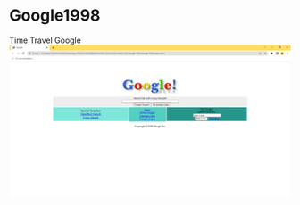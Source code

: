 # Google1998
Time Travel Google
<img src="https://github.com/honnorakin/Google1998/blob/main/img/Screenshot_1.jpg" alt="1998">
